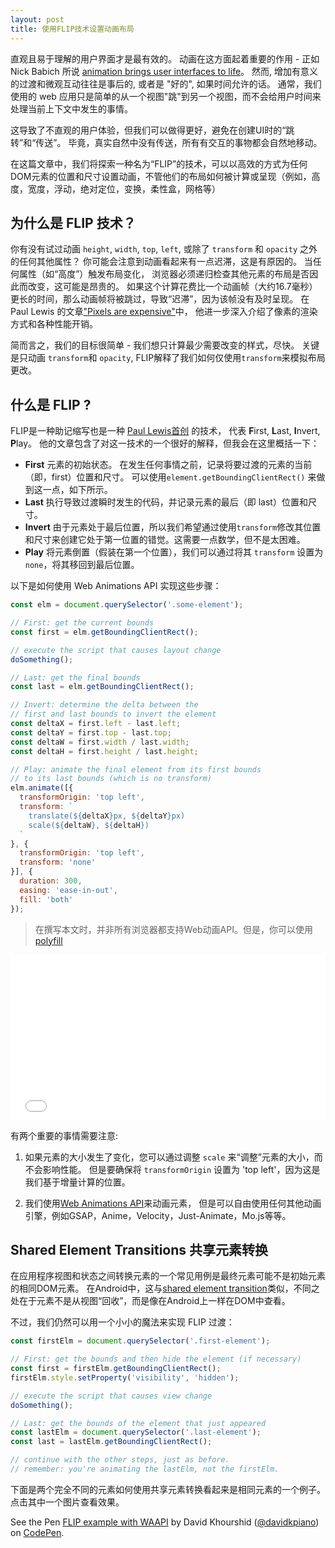 ```yaml
---
layout: post
title: 使用FLIP技术设置动画布局
---
```


直观且易于理解的用户界面才是最有效的。 动画在这方面起着重要的作用 - 正如 Nick Babich 所说 [animation brings user interfaces to life](https://uxplanet.org/functional-animation-in-ux-design-what-makes-a-good-transition-d6e7b4344e5e)。
然而, 增加有意义的过渡和微观互动往往是事后的, 或者是 "好的", 如果时间允许的话。
通常，我们使用的 web 应用只是简单的从一个视图"跳"到另一个视图，而不会给用户时间来处理当前上下文中发生的事情。

这导致了不直观的用户体验，但我们可以做得更好，避免在创建UI时的“跳转”和“传送”。
毕竟，真实自然中没有传送，所有有交互的事物都会自然地移动。

在这篇文章中，我们将探索一种名为“FLIP”的技术，可以以高效的方式为任何DOM元素的位置和尺寸设置动画，不管他们的布局如何被计算或呈现（例如，高度，宽度，浮动，绝对定位，变换，柔性盒，网格等）

## 为什么是 FLIP 技术？

你有没有试过动画 `height`, `width`, `top`, `left`, 或除了 `transform` 和 `opacity` 之外的任何其他属性？
你可能会注意到动画看起来有一点迟滞，这是有原因的。
当任何属性（如“高度”）触发布局变化，
浏览器必须递归检查其他元素的布局是否因此而改变，这可能是昂贵的。
如果这个计算花费比一个动画帧（大约16.7毫秒）更长的时间，那么动画帧将被跳过，导致“迟滞”，因为该帧没有及时呈现。
在 Paul Lewis 的文章["Pixels are expensive"](https://aerotwist.com/blog/pixels-are-expensive/)中，
他进一步深入介绍了像素的渲染方式和各种性能开销。

简而言之，我们的目标很简单 - 我们想只计算最少需要改变的样式，尽快。
关键是只动画 `transform`和 `opacity`, FLIP解释了我们如何仅使用`transform`来模拟布局更改。

## 什么是 FLIP ?

FLIP是一种助记缩写也是一种 [Paul Lewis首创](https://aerotwist.com/blog/flip-your-animations/) 的技术，
代表  **F**irst, **L**ast, **I**nvert, **P**lay。
他的文章包含了对这一技术的一个很好的解释，但我会在这里概括一下：

* **First** 元素的初始状态。 在发生任何事情之前，记录将要过渡的元素的当前（即，first）位置和尺寸。
可以使用`element.getBoundingClientRect()` 来做到这一点，如下所示。
* **Last** 执行导致过渡瞬时发生的代码，并记录元素的最后（即 last）位置和尺寸。
* **Invert** 由于元素处于最后位置，所以我们希望通过使用`transform`修改其位置和尺寸来创建它处于第一位置的错觉。这需要一点数学，但不是太困难。
* **Play** 将元素倒置（假装在第一个位置），我们可以通过将其 `transform` 设置为 `none`，将其移回到最后位置。


以下是如何使用 Web Animations API 实现这些步骤：

```javascript
const elm = document.querySelector('.some-element');

// First: get the current bounds
const first = elm.getBoundingClientRect();

// execute the script that causes layout change
doSomething();

// Last: get the final bounds
const last = elm.getBoundingClientRect();

// Invert: determine the delta between the 
// first and last bounds to invert the element
const deltaX = first.left - last.left;
const deltaY = first.top - last.top;
const deltaW = first.width / last.width;
const deltaH = first.height / last.height;

// Play: animate the final element from its first bounds
// to its last bounds (which is no transform)
elm.animate([{
  transformOrigin: 'top left',
  transform: `
    translate(${deltaX}px, ${deltaY}px)
    scale(${deltaW}, ${deltaH})
  `
}, {
  transformOrigin: 'top left',
  transform: 'none'
}], {
  duration: 300,
  easing: 'ease-in-out',
  fill: 'both'
});
```
> 在撰写本文时，并非所有浏览器都支持Web动画API。但是，你可以使用 [polyfill](https://github.com/web-animations/web-animations-js)

<iframe height='265' scrolling='no' title='How the FLIP technique works' src='//codepen.io/lu7965/embed/eebRYE/?height=265&theme-id=light&default-tab=css,result&embed-version=2' frameborder='no' allowtransparency='true' allowfullscreen='true' style='width: 100%;'>See the Pen <a href='https://codepen.io/lu7965/pen/eebRYE/'>How the FLIP technique works</a> by luchun (<a href='https://codepen.io/lu7965'>@lu7965</a>) on <a href='https://codepen.io'>CodePen</a>.
</iframe>

有两个重要的事情需要注意:

1. 如果元素的大小发生了变化，您可以通过调整 `scale` 来“调整”元素的大小，而不会影响性能。
但是要确保将 `transformOrigin` 设置为 'top left'，因为这是我们基于增量计算的位置。

2. 我们使用[Web Animations API](https://css-tricks.com/lets-talk-about-the-web-animations-api/)来动画元素，
但是可以自由使用任何其他动画引擎，例如GSAP，Anime，Velocity，Just-Animate，Mo.js等等。

## Shared Element Transitions 共享元素转换

在应用程序视图和状态之间转换元素的一个常见用例是最终元素可能不是初始元素的相同DOM元素。
在Android中，这与[shared element transition](https://developer.android.com/training/material/animations.html)类似，不同之处在于元素不是从视图“回收”，而是像在Android上一样在DOM中查看。

不过，我们仍然可以用一个小小的魔法来实现 FLIP 过渡：

```javascript
const firstElm = document.querySelector('.first-element');

// First: get the bounds and then hide the element (if necessary)
const first = firstElm.getBoundingClientRect();
firstElm.style.setProperty('visibility', 'hidden');

// execute the script that causes view change
doSomething();

// Last: get the bounds of the element that just appeared
const lastElm = document.querySelector('.last-element');
const last = lastElm.getBoundingClientRect();

// continue with the other steps, just as before.
// remember: you're animating the lastElm, not the firstElm.
```

下面是两个完全不同的元素如何使用共享元素转换看起来是相同元素的一个例子。点击其中一个图片查看效果。

<p data-height="370" data-theme-id="13607" data-slug-hash="305a618d4dd75cbe8423183c70d6a43e" data-default-tab="result" data-user="davidkpiano" data-embed-version="2" data-pen-title="FLIP example with WAAPI" class="codepen">See the Pen <a href="https://codepen.io/davidkpiano/pen/305a618d4dd75cbe8423183c70d6a43e/">FLIP example with WAAPI</a> by David Khourshid (<a href="https://codepen.io/davidkpiano">@davidkpiano</a>) on <a href="https://codepen.io">CodePen</a>.<br />
<script async src="https://production-assets.codepen.io/assets/embed/ei.js"></script></p>
